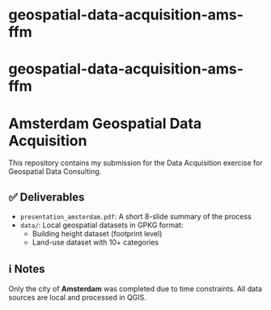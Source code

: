 # geospatial-data-acquisition-ams-ffm
# geospatial-data-acquisition-ams-ffm
# Amsterdam Geospatial Data Acquisition

This repository contains my submission for the Data Acquisition exercise for Geospatial Data Consulting.

## ✅ Deliverables

- `presentation_amsterdam.pdf`: A short 8-slide summary of the process
- `data/`: Local geospatial datasets in GPKG format:
  - Building height dataset (footprint level)
  - Land-use dataset with 10+ categories


## ℹ️ Notes

Only the city of **Amsterdam** was completed due to time constraints.
All data sources are local and processed in QGIS.

